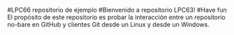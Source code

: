 #LPC66 repositorio de ejemplo
#Bienvenido a repositorio LPC63! 
#Have fun
El propósito de este repositorio es probar la interacción entre un repositorio no-bare 
en GitHub y clientes Git desde un Linux y desde un Windows. 

